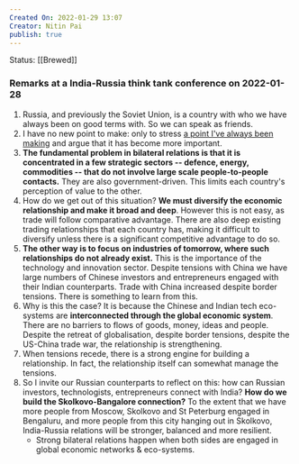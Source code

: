 ```yaml
---
Created On: 2022-01-29 13:07
Creator: Nitin Pai
publish: true
---
```


Status: [[Brewed]]

### Remarks at a India-Russia think tank conference on 2022-01-28
1. Russia, and previously the Soviet Union, is a country with who we have always been on good terms with. So we can speak as friends. 
2. I have no new point to make: only to stress [a point I've always been making](https://theprint.in/opinion/an-insider-look-into-what-russia-actually-thinks-of-india/165344/) and argue that it has become more important.
3. **The fundamental problem in bilateral relations is that it is concentrated in a few strategic sectors -- defence, energy, commodities -- that do not involve large scale people-to-people contacts.** They are also government-driven. This limits each country's perception of value to the other. 
4. How do we get out of this situation? **We must diversify the economic relationship and make it broad and deep**. However this is not easy, as trade will follow comparative advantage. There are also deep existing trading relationships that each country has, making it difficult to diversify unless there is a significant competitive advantage to do so. 
5. **The other way is to focus on industries of tomorrow, where such relationships do not already exist.** This is the importance of the technology and innovation sector. Despite tensions with China we have large numbers of Chinese investors and entrepreneurs engaged with their Indian counterparts. Trade with China increased despite border tensions. There is something to learn from this.
6. Why is this the case? It is because the Chinese and Indian tech eco-systems are **interconnected through the global economic system**. There are no barriers to flows of goods, money, ideas and people. Despite the retreat of globalisation, despite border tensions, despite the US-China trade war, the relationship is strengthening. 
7. When tensions recede, there is a strong engine for building a relationship. In fact, the relationship itself can somewhat manage the tensions. 
8. So I invite our Russian counterparts to reflect on this: how can Russian investors, technologists, entrepreneurs connect with India? **How do we build the Skolkovo-Bangalore connection?** To the extent that we have more people from Moscow, Skolkovo and St Peterburg engaged in Bengaluru, and more people from this city hanging out in Skolkovo, India-Russia relations will be stronger, balanced and more resilient. 
	- Strong bilateral relations happen when both sides are engaged in global economic networks & eco-systems.

